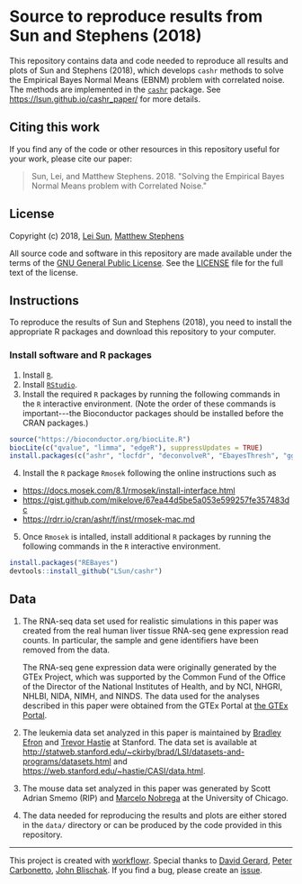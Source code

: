 # Source to reproduce results from Sun and Stephens (2018)

This repository contains data and code needed to reproduce all results and plots of Sun and Stephens (2018), which develops `cashr` methods to solve the Empirical Bayes Normal Means (EBNM) problem with correlated noise. The methods are implemented in the [`cashr`](https://github.com/LSun/cashr) package. See https://lsun.github.io/cashr_paper/ for more details.

Citing this work
----------------

If you find any of the code or other resources in this repository useful for your work, please cite our paper:

> Sun, Lei, and Matthew Stephens. 2018. "Solving the Empirical Bayes Normal Means problem with Correlated Noise."

License
-------

Copyright (c) 2018, [Lei Sun][], [Matthew Stephens][]

All source code and software in this repository are made available under the terms of the [GNU General Public License](http://www.gnu.org/licenses/gpl.html). See the [LICENSE](LICENSE) file for the full text of the license.

Instructions
------------

To reproduce the results of Sun and Stephens (2018), you need to install the appropriate R packages and download this repository to your computer.

### Install software and R packages

1.  Install [`R`](https://cran.r-project.org).
2.  Install [`RStudio`](https://www.rstudio.com/).
3.  Install the required `R` packages by running the following commands in the `R` interactive environment. (Note the order of these commands is important---the Bioconductor packages should be installed before the CRAN packages.)
``` r
source("https://bioconductor.org/biocLite.R")
biocLite(c("qvalue", "limma", "edgeR"), suppressUpdates = TRUE)
install.packages(c("ashr", "locfdr", "deconvolveR", "EbayesThresh", "ggplot2", "reshape2", "scales", "latex2exp", "devtools"))
```
4. Install the `R` package `Rmosek` following the online instructions such as
- https://docs.mosek.com/8.1/rmosek/install-interface.html
- https://gist.github.com/mikelove/67ea44d5be5a053e599257fe357483dc
- https://rdrr.io/cran/ashr/f/inst/rmosek-mac.md
5. Once `Rmosek` is intalled, install additional `R` packages by running the following commands in the `R` interactive environment.
``` r
install.packages("REBayes")
devtools::install_github("LSun/cashr")
```

Data
----

1. The RNA-seq data set used for realistic simulations in this paper was created from the real human liver tissue RNA-seq gene expression read counts. In particular, the sample and gene identifiers have been removed from the data.

    The RNA-seq gene expression data were originally generated by the GTEx Project, which was supported by the Common Fund of the Office of the Director of the National Institutes of Health, and by NCI, NHGRI, NHLBI, NIDA, NIMH, and NINDS. The data used for the analyses described in this paper were obtained from the GTEx Portal at [the GTEx Portal](https://www.gtexportal.org).

2. The leukemia data set analyzed in this paper is maintained by [Bradley Efron][] and [Trevor Hastie][] at Stanford. The data set is available at http://statweb.stanford.edu/~ckirby/brad/LSI/datasets-and-programs/datasets.html and https://web.stanford.edu/~hastie/CASI/data.html.

3. The mouse data set analyzed in this paper was generated by Scott Adrian Smemo (RIP) and [Marcelo Nobrega][] at the University of Chicago.

4. The data needed for reproducing the results and plots are either stored in the `data/` directory or can be produced by the code provided in this repository.

-------------

This project is created with [workflowr][]. Special thanks to [David Gerard][], [Peter Carbonetto][], [John Blischak][]. If you find a bug, please create an [issue](https://github.com/LSun/cashr_paper/issues).

[Lei Sun]: https://github.com/LSun
[Matthew Stephens]: http://stephenslab.uchicago.edu/
[Bradley Efron]: http://statweb.stanford.edu/~ckirby/brad/
[Trevor Hastie]: https://web.stanford.edu/~hastie/
[Marcelo Nobrega]: http://nobregalab.uchicago.edu/
[David Gerard]: https://dcgerard.github.io/
[Peter Carbonetto]: https://pcarbo.github.io/
[John Blischak]: https://jdblischak.com/
[workflowr]: https://github.com/jdblischak/workflowr
